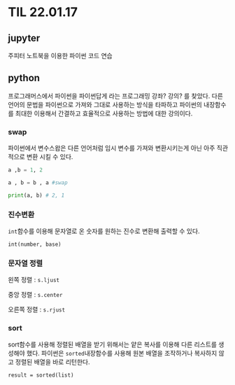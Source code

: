 # TIL 22.01.17

## jupyter

주피터 노트북을 이용한 파이썬 코드 연습

## python

프로그래머스에서 파이썬을 파이썬답게 라는 프로그래밍 강좌? 강의? 를 찾았다. 
다른 언어의 문법을 파이썬으로 가져와 그대로 사용하는 방식을 타파하고 파이썬의 내장함수를
최대한 이용해서 간결하고 효율적으로 사용하는 방법에 대한 강의이다.

### swap 

파이썬에서 변수스왑은 다른 언어처럼 임시 변수를 가져와 변환시키는게 아닌 아주 직관적으로 변환 시킬 수 있다.

```python
a ,b = 1, 2

a , b = b , a #swap

print(a, b) # 2, 1
```

### 진수변환

`int`함수를 이용해 문자열로 온 숫자를 원하는 진수로 변환해 출력할 수 있다.

`int(number, base)`

### 문자열 정렬

왼쪽 정렬 : `s.ljust`

중앙 정렬 : `s.center`

오른쪽 정렬 : `s.rjust`

### sort

sort함수를 사용해 정렬된 배열을 받기 위해서는 얕은 복사를 이용해 다른 리스트를 생성해야 했다.
파이썬은 `sorted`내장함수를 사용해 원본 배열을 조작하거나 복사하지 않고 정렬된 배열을 바로 
리턴한다. 

`result = sorted(list)`

